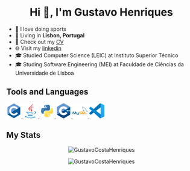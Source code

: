 <h1 align="center"> Hi 👋, I'm Gustavo Henriques </h1> 

- 🏃 I love doing sports
- 📍 Living in **Lisbon, Portugal**
- 📜 Check out my [CV][cv]
- 🌐 Visit my [linkedin][linkedin]
- 🎓 Studied Computer Science (LEIC) at Instituto Superior Técnico
- 🎓 Studing Software Engineering (MEI) at Faculdade de Ciências da Universidade de Lisboa

<h2 align="left">Tools and Languages</h2>
<p align="left"> 
  <a href="https://www.w3schools.com/c/" target="_blank" rel="noreferrer"> <img src="https://raw.githubusercontent.com/devicons/devicon/master/icons/c/c-original.svg" alt="c" width="40" height="40"/> </a> 
  <a href="https://www.java.com" target="_blank" rel="noreferrer"> <img src="https://raw.githubusercontent.com/devicons/devicon/master/icons/java/java-original.svg" alt="java" width="40" height="40"/> </a> 
  <a href="https://www.python.org" target="_blank" rel="noreferrer"> <img src="https://raw.githubusercontent.com/devicons/devicon/master/icons/python/python-original.svg" alt="python" width="40" height="40"/> </a> 
  <a href="https://www.w3schools.com/cpp/" target="_blank" rel="noreferrer"> <img src="https://raw.githubusercontent.com/devicons/devicon/master/icons/cplusplus/cplusplus-original.svg" alt="cplusplus" width="40" height="40"/> </a> 
  <a href="https://www.mysql.com/" target="_blank" rel="noreferrer"> <img src="https://raw.githubusercontent.com/devicons/devicon/master/icons/mysql/mysql-original-wordmark.svg" alt="sql" width="40" height="40"/> </a>
  <a href="https://code.visualstudio.com/" target="_blank" rel="noreferrer"> <img src="https://raw.githubusercontent.com/devicons/devicon/master/icons/vscode/vscode-original.svg" alt="vscode" width="40" height="40"/> </a>
</p>

<h2 align="left">My Stats</h2>
<p align="center">
  <img src="https://github-readme-stats.vercel.app/api?username=GustavoCostaHenriques&show_icons=true&theme=tokyonight&bg_color=30,e96443,904e95&title_color=fff&text_color=fff" alt="GustavoCostaHenriques">
</p>

<p align="center">
  <img src="https://github-readme-stats.vercel.app/api/top-langs?username=GustavoCostaHenriques&show_icons=true&theme=vision-friendly-dark&locale=en&layout=compact&langs_count=8&bg_color=30,11998e,38ef7d&title_color=fff&text_color=fff" alt="GustavoCostaHenriques"/>
</p>



[cv]: https://github.com/GustavoCostaHenriques/GustavoCostaHenriques/blob/main/assets/Curr%C3%ADculo.pdf
[linkedin]: https://linkedin.com/in/gustavo-henriques-799640282

